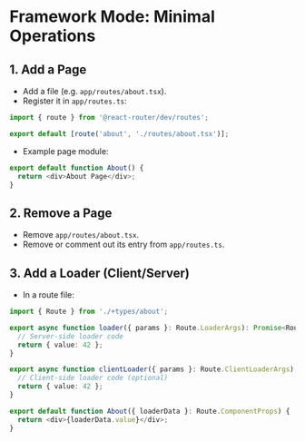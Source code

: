 # Framework Mode: Minimal Operations

## 1. Add a Page

- Add a file (e.g. `app/routes/about.tsx`).
- Register it in `app/routes.ts`:

```ts
import { route } from '@react-router/dev/routes';

export default [route('about', './routes/about.tsx')];
```

- Example page module:

```ts
export default function About() {
  return <div>About Page</div>;
}
```

## 2. Remove a Page

- Remove `app/routes/about.tsx`.
- Remove or comment out its entry from `app/routes.ts`.

## 3. Add a Loader (Client/Server)

- In a route file:

```ts
import { Route } from './+types/about';

export async function loader({ params }: Route.LoaderArgs): Promise<Route.LoaderData> {
  // Server-side loader code
  return { value: 42 };
}

export async function clientLoader({ params }: Route.ClientLoaderArgs): Promise<Route.LoaderData> {
  // Client-side loader code (optional)
  return { value: 42 };
}

export default function About({ loaderData }: Route.ComponentProps) {
  return <div>{loaderData.value}</div>;
}
```
